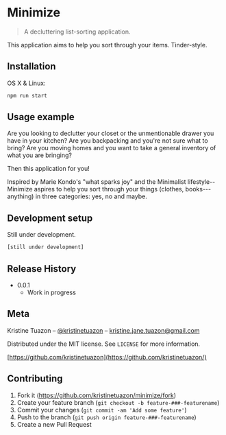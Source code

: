 # Minimize
> A decluttering list-sorting application.

This application aims to help you sort through your items. Tinder-style.

## Installation

OS X & Linux:

```sh
npm run start
```

## Usage example

Are you looking to declutter your closet or the unmentionable drawer you have in your kitchen? Are you backpacking and you're not sure what to bring? Are you moving homes and you want to take a general inventory of what you are bringing?

Then this application for you!

Inspired by Marie Kondo's "what sparks joy" and the Minimalist lifestyle--Minimize aspires to help you sort through your things (clothes, books---anything) in three categories: yes, no and maybe.


## Development setup

Still under development.

```sh
[still under development]
```

## Release History

* 0.0.1
    * Work in progress

## Meta

Kristine Tuazon – [@kristinetuazon](https://instagram.com/kristinetuazon) – kristine.jane.tuazon@gmail.com

Distributed under the MIT license. See ``LICENSE`` for more information.

[https://github.com/kristinetuazon](https://github.com/kristinetuazon/)

## Contributing

1. Fork it (<https://github.com/kristinetuazon/minimize/fork>)
2. Create your feature branch (`git checkout -b feature-###-featurename`)
3. Commit your changes (`git commit -am 'Add some feature'`)
4. Push to the branch (`git push origin feature-###-featurename`)
5. Create a new Pull Request

<!-- Markdown link & img dfn's -->

